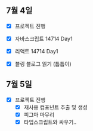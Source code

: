 ## 7월 4일

- [x] 프로젝트 진행
- [x] 자바스크립트 14714 Day1
- [x] 리액트 14714 Day1
- [x] 블링 블로그 읽기 (틈틈이)


## 7월 5일

- [x] 프로젝트 진행
  - [x] 재사용 컴포넌트 추출 및 생성
  - [x] 피그마 마무리
  - [x] 타입스크립트와 싸우기..
